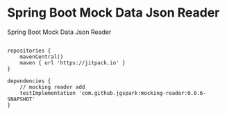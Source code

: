# Spring Boot Mock Data Json Reader

Spring Boot Mock Data Json Reader


```

repositories {
    mavenCentral()
    maven { url 'https://jitpack.io' }
}

dependencies {
    // mocking reader add
    testImplementation 'com.github.jgspark:mocking-reader:0.0.6-SNAPSHOT'
}

```
